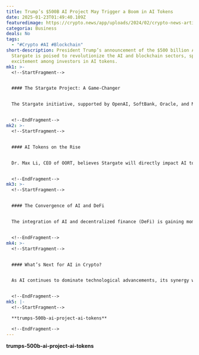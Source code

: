 ```yaml
---
title: Trump’s $500B AI Project May Trigger a Boom in AI Tokens
date: 2025-01-23T01:49:40.109Z
featuredimage: https://crypto.news/app/uploads/2024/02/crypto-news-artificial-intelligence-blockchain-option02.webp
categoria: Business
deals: No
tags:
  - "#Crypto #AI #Blockchain"
short-description: President Trump’s announcement of the $500 billion AI project
  Stargate is poised to revolutionize the AI and blockchain sectors, sparking
  excitement among investors in AI tokens.
mk1: >-
  <!--StartFragment-->


  #### The Stargate Project: A Game-Changer


  The Stargate initiative, supported by OpenAI, SoftBank, Oracle, and MGX, aims to create a robust AI infrastructure in the United States. With $100 billion already secured, this project is set to drive innovation and reshape the AI landscape.


  <!--EndFragment-->
mk2: >-
  <!--StartFragment-->


  #### AI Tokens on the Rise


  Dr. Max Li, CEO of OORT, believes Stargate will directly impact AI token trends. Following the announcement, market leaders like Artificial Superintelligence Alliance and Virtuals Protocol saw significant gains, reflecting renewed investor interest in AI-powered digital assets.


  <!--EndFragment-->
mk3: >-
  <!--StartFragment-->


  #### The Convergence of AI and DeFi


  The integration of AI and decentralized finance (DeFi) is gaining momentum. Experts predict a surge in AI token launches, followed by a market reshuffle that will prioritize projects with tangible value and practical applications.


  <!--EndFragment-->
mk4: >-
  <!--StartFragment-->


  #### What’s Next for AI in Crypto?


  As AI continues to dominate technological advancements, its synergy with blockchain and DeFi will drive new opportunities. Stargate could mark the beginning of a transformative era for AI tokens and digital assets.


  <!--EndFragment-->
mk5: |-
  <!--StartFragment-->

  **trumps-500b-ai-project-ai-tokens**

  <!--EndFragment-->
---
```

<!--StartFragment-->

**trumps-500b-ai-project-ai-tokens**

<!--EndFragment-->